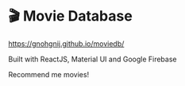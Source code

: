 # 🎬 Movie Database
https://gnohgnij.github.io/moviedb/

Built with ReactJS, Material UI and Google Firebase

Recommend me movies!
